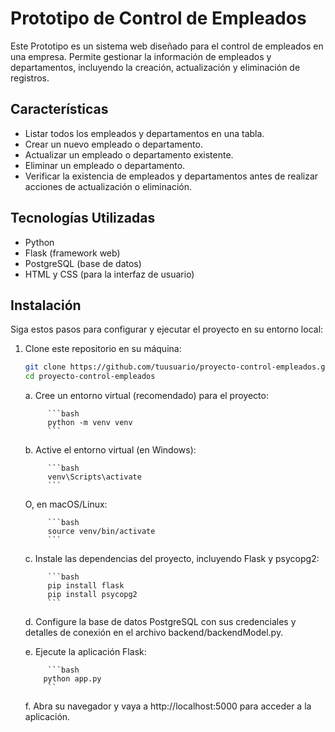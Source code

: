 # Prototipo de Control de Empleados

Este Prototipo es un sistema web diseñado para el control de empleados en una empresa. Permite gestionar la información de empleados y departamentos, incluyendo la creación, actualización y eliminación de registros.

## Características

- Listar todos los empleados y departamentos en una tabla.
- Crear un nuevo empleado o departamento.
- Actualizar un empleado o departamento existente.
- Eliminar un empleado o departamento.
- Verificar la existencia de empleados y departamentos antes de realizar acciones de actualización o eliminación.

## Tecnologías Utilizadas

- Python
- Flask (framework web)
- PostgreSQL (base de datos)
- HTML y CSS (para la interfaz de usuario)

## Instalación

Siga estos pasos para configurar y ejecutar el proyecto en su entorno local:

1. Clone este repositorio en su máquina:

    ```bash
    git clone https://github.com/tuusuario/proyecto-control-empleados.git
    cd proyecto-control-empleados
    ```

    a. Cree un entorno virtual (recomendado) para el proyecto:

            ```bash
            python -m venv venv
            ```
    b. Active el entorno virtual (en Windows):

            ```bash
            venv\Scripts\activate
            ```
    O, en macOS/Linux:

            ```bash
            source venv/bin/activate
            ```
    c. Instale las dependencias del proyecto, incluyendo Flask y psycopg2:

            ```bash
            pip install flask
            pip install psycopg2
            ```
    d. Configure la base de datos PostgreSQL con sus credenciales y detalles de conexión en el archivo backend/backendModel.py.

    e. Ejecute la aplicación Flask:

            ```bash
           python app.py
            ``
    f. Abra su navegador y vaya a http://localhost:5000 para acceder a la aplicación.